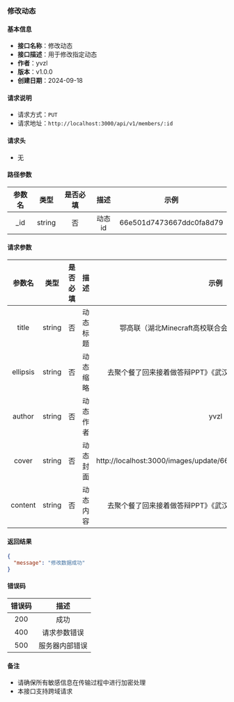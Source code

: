 ### 修改动态

#### 基本信息

- **接口名称**：修改动态
- **接口描述**：用于修改指定动态
- **作者**：yvzl
- **版本**：v1.0.0
- **创建日期**：2024-09-18

#### 请求说明

- 请求方式：`PUT`
- 请求地址：`http://localhost:3000/api/v1/members/:id`

#### 请求头

- 无

#### 路径参数

| 参数名 |   类型   | 是否必填 |  描述  |            示例            |
|:---:|:------:|:----:|:----:|:------------------------:|
| _id | string |  否   | 动态id | 66e501d7473667ddc0fa8d79 |

#### 请求参数

|   参数名    |   类型   | 是否必填 |  描述  |                                示例                                |
|:--------:|:------:|:----:|:----:|:----------------------------------------------------------------:|
|  title   | string |  否   | 动态标题 |                 鄂高联（湖北Minecraft高校联合会）首次线下活动成功举行！                 |
| ellipsis | string |  否   | 动态缩略 |                去聚个餐了回来接着做答辩PPT》《武汉高校MC圈，华科独占半边天》                 |
|  author  | string |  否   | 动态作者 |                               yvzl                               |
|  cover   | string |  否   | 动态封面 | http://localhost:3000/images/update/66d6f82f437e991c718204e4.jpg |
| content  | string |  否   | 动态内容 |                去聚个餐了回来接着做答辩PPT》《武汉高校MC圈，华科独占半边天》                 |

#### 返回结果

```json
{
  "message": "修改数据成功"
}
```

#### 错误码

| 错误码 |   描述    |
|:---:|:-------:|
| 200 |   成功    |
| 400 | 请求参数错误  |
| 500 | 服务器内部错误 |

#### 备注

- 请确保所有敏感信息在传输过程中进行加密处理
- 本接口支持跨域请求